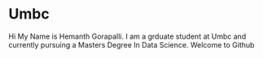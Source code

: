 # Umbc

Hi My Name is Hemanth Gorapalli. I am a grduate student at Umbc  and currently pursuing a Masters Degree In Data 
Science. Welcome to Github
